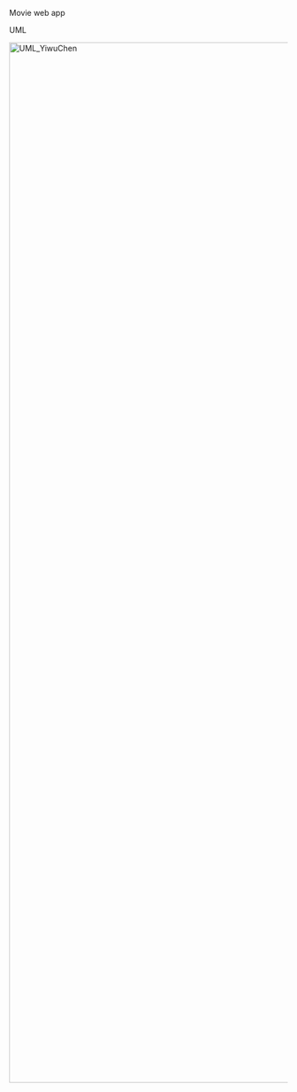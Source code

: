 Movie web app

UML

<img width="1878" alt="UML_YiwuChen" src="https://user-images.githubusercontent.com/84925515/146125593-fddcd192-2f11-4db8-8860-ae553fbbb3bd.png">
